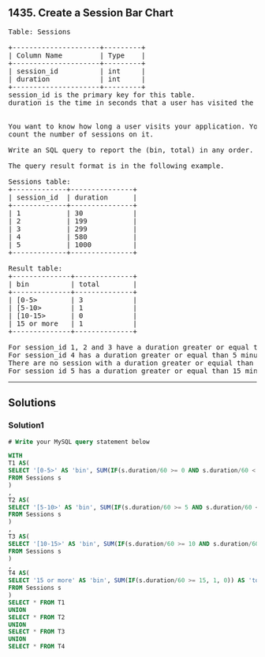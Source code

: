 ## 1435. Create a Session Bar Chart
<pre>
Table: Sessions

+---------------------+---------+
| Column Name         | Type    |
+---------------------+---------+
| session_id          | int     |
| duration            | int     |
+---------------------+---------+
session_id is the primary key for this table.
duration is the time in seconds that a user has visited the application.
 

You want to know how long a user visits your application. You decided to create bins of "[0-5>", "[5-10>", "[10-15>" and "15 minutes or more" and 
count the number of sessions on it.

Write an SQL query to report the (bin, total) in any order.

The query result format is in the following example.

Sessions table:
+-------------+---------------+
| session_id  | duration      |
+-------------+---------------+
| 1           | 30            |
| 2           | 199           |
| 3           | 299           |
| 4           | 580           |
| 5           | 1000          |
+-------------+---------------+

Result table:
+--------------+--------------+
| bin          | total        |
+--------------+--------------+
| [0-5>        | 3            |
| [5-10>       | 1            |
| [10-15>      | 0            |
| 15 or more   | 1            |
+--------------+--------------+

For session_id 1, 2 and 3 have a duration greater or equal than 0 minutes and less than 5 minutes.
For session_id 4 has a duration greater or equal than 5 minutes and less than 10 minutes.
There are no session with a duration greater or equial than 10 minutes and less than 15 minutes.
For session_id 5 has a duration greater or equal than 15 minutes.
</pre>

---------------------------------------

## Solutions
### Solution1
```sql
# Write your MySQL query statement below

WITH 
T1 AS(
SELECT '[0-5>' AS 'bin', SUM(IF(s.duration/60 >= 0 AND s.duration/60 < 5, 1, 0)) AS 'total'
FROM Sessions s
)
,
T2 AS(
SELECT '[5-10>' AS 'bin', SUM(IF(s.duration/60 >= 5 AND s.duration/60 < 10, 1, 0)) AS 'total'
FROM Sessions s
)
,
T3 AS(
SELECT '[10-15>' AS 'bin', SUM(IF(s.duration/60 >= 10 AND s.duration/60 < 15, 1, 0)) AS 'total'
FROM Sessions s
)
,
T4 AS(
SELECT '15 or more' AS 'bin', SUM(IF(s.duration/60 >= 15, 1, 0)) AS 'total'
FROM Sessions s
)
SELECT * FROM T1
UNION
SELECT * FROM T2
UNION
SELECT * FROM T3
UNION
SELECT * FROM T4
```
